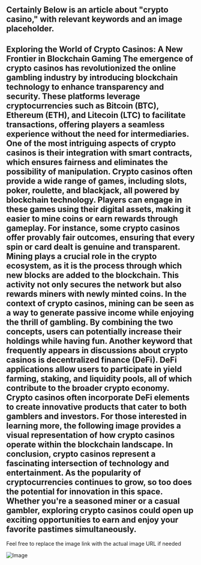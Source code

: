 Certainly Below is an article about "crypto casino," with relevant keywords and an image placeholder.
---
**Exploring the World of Crypto Casinos: A New Frontier in Blockchain Gaming**
The emergence of crypto casinos has revolutionized the online gambling industry by introducing blockchain technology to enhance transparency and security. These platforms leverage cryptocurrencies such as Bitcoin (BTC), Ethereum (ETH), and Litecoin (LTC) to facilitate transactions, offering players a seamless experience without the need for intermediaries. One of the most intriguing aspects of crypto casinos is their integration with smart contracts, which ensures fairness and eliminates the possibility of manipulation.
Crypto casinos often provide a wide range of games, including slots, poker, roulette, and blackjack, all powered by blockchain technology. Players can engage in these games using their digital assets, making it easier to mine coins or earn rewards through gameplay. For instance, some crypto casinos offer provably fair outcomes, ensuring that every spin or card dealt is genuine and transparent.
Mining plays a crucial role in the crypto ecosystem, as it is the process through which new blocks are added to the blockchain. This activity not only secures the network but also rewards miners with newly minted coins. In the context of crypto casinos, mining can be seen as a way to generate passive income while enjoying the thrill of gambling. By combining the two concepts, users can potentially increase their holdings while having fun.
Another keyword that frequently appears in discussions about crypto casinos is decentralized finance (DeFi). DeFi applications allow users to participate in yield farming, staking, and liquidity pools, all of which contribute to the broader crypto economy. Crypto casinos often incorporate DeFi elements to create innovative products that cater to both gamblers and investors.
For those interested in learning more, the following image provides a visual representation of how crypto casinos operate within the blockchain landscape.
In conclusion, crypto casinos represent a fascinating intersection of technology and entertainment. As the popularity of cryptocurrencies continues to grow, so too does the potential for innovation in this space. Whether you're a seasoned miner or a casual gambler, exploring crypto casinos could open up exciting opportunities to earn and enjoy your favorite pastimes simultaneously.
--- 
Feel free to replace the image link with the actual image URL if needed


![Image](https://github.com/user-attachments/assets/4a25d116-2220-4385-b08e-f287af8fcbc4)